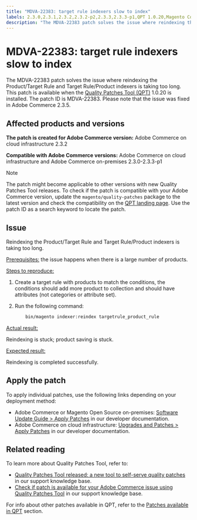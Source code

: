 ```yaml
---
title: "MDVA-22383: target rule indexers slow to index"
labels: 2.3.0,2.3.1,2.3.2,2.3.2-p2,2.3.3,2.3.3-p1,QPT 1.0.20,Magento Commerce,Magento Commerce Cloud,Quality Patches Tool,index,product save,support tools,target rule,Adobe Commerce,on-premises,cloud infrastructure
description: "The MDVA-22383 patch solves the issue where reindexing the Product/Target Rule and Target Rule/Product indexers is taking too long. This patch is available when the [Quality Patches Tool (QPT)](https://support.magento.com/hc/en-us/articles/360047139492) 1.0.20 is installed. The patch ID is MDVA-22383. Please note that the issue was fixed in Adobe Commerce 2.3.5."
---
```


# MDVA-22383: target rule indexers slow to index

The MDVA-22383 patch solves the issue where reindexing the Product/Target Rule and Target Rule/Product indexers is taking too long. This patch is available when the [Quality Patches Tool (QPT)](https://support.magento.com/hc/en-us/articles/360047139492) 1.0.20 is installed. The patch ID is MDVA-22383. Please note that the issue was fixed in Adobe Commerce 2.3.5.

## Affected products and versions

 **The patch is created for Adobe Commerce version:** Adobe Commerce on cloud infrastructure 2.3.2

 **Compatible with Adobe Commerce versions:** Adobe Commerce on cloud infrastructure and Adobe Commerce on-premises 2.3.0-2.3.3-p1

>[!NOTE]
>
>The patch might become applicable to other versions with new Quality Patches Tool releases. To check if the patch is compatible with your Adobe Commerce version, update the `magento/quality-patches` package to the latest version and check the compatibility on the [QPT landing page](https://devdocs.magento.com/quality-patches/tool.html#patch-grid). Use the patch ID as a search keyword to locate the patch.

## Issue

Reindexing the Product/Target Rule and Target Rule/Product indexers is taking too long.

 <u>Prerequisites:</u> the issue happens when there is a large number of products.

 <u>Steps to reproduce:</u>

1. Create a target rule with products to match the conditions, the conditions should add more product to collection and should have attributes (not categories or attribute set).
1. Run the following command:

   ```bash
       bin/magento indexer:reindex targetrule_product_rule
   ```

 <u>Actual result:</u>

Reindexing is stuck; product saving is stuck.

 <u>Expected result:</u>

Reindexing is completed successfully.

## Apply the patch

To apply individual patches, use the following links depending on your deployment method:

* Adobe Commerce or Magento Open Source on-premises: [Software Update Guide > Apply Patches](https://devdocs.magento.com/guides/v2.4/comp-mgr/patching/mqp.html) in our developer documentation.
* Adobe Commerce on cloud infrastructure: [Upgrades and Patches > Apply Patches](https://devdocs.magento.com/cloud/project/project-patch.html) in our developer documentation.

## Related reading

To learn more about Quality Patches Tool, refer to:

* [Quality Patches Tool released: a new tool to self-serve quality patches](https://support.magento.com/hc/en-us/articles/360047139492) in our support knowledge base.
* [Check if patch is available for your Adobe Commerce issue using Quality Patches Tool](https://support.magento.com/hc/en-us/articles/360047125252) in our support knowledge base.

For info about other patches available in QPT, refer to the [Patches available in QPT](https://support.magento.com/hc/en-us/sections/360010506631-Patches-available-in-MQP-tool-) section. 
